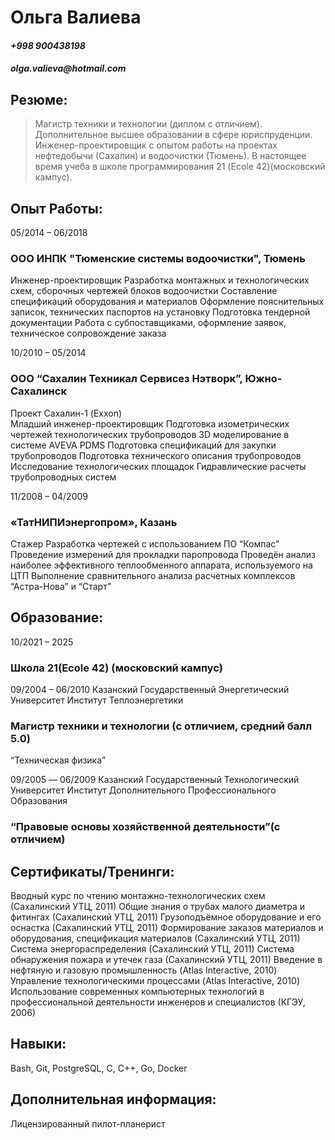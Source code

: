 # **Ольга Валиева**

#### _+998 900438198_
#### _olga.valieva@hotmail.com_

## Резюме:
> Магистр техники и технологии (диплом с отличием). 
> Дополнительное высшее образовании в  сфере юриспруденции.
> Инженер-проектировщик с опытом работы на проектах нефтедобычи (Сахалин) и водоочистки (Тюмень).
> В настоящее время учеба в школе программирования 21 (Ecole 42)(московский кампус).

## Опыт Работы:	
05/2014 – 06/2018
### ООО ИНПК "Тюменские системы водоочистки", Тюмень
Инженер-проектировщик
Разработка монтажных и технологических схем, сборочных чертежей блоков водоочистки
Составление спецификаций оборудования и материалов
Оформление пояснительных записок, технических паспортов на установку
Подготовка тендерной документации
Работа с субпоставщиками, оформление заявок, техническое сопровождение заказа

10/2010 – 05/2014
### ООО “Сахалин Техникал Сервисез Нэтворк”, Южно-Сахалинск
Проект Сахалин-1 (Exxon)  
Младший инженер-проектировщик
Подготовка изометрических чертежей технологических трубопроводов
3D моделирование в системе AVEVA PDMS
Подготовка спецификаций для закупки трубопроводов
Подготовка технического описания трубопроводов
Исследование технологических площадок
Гидравлические расчеты трубопроводных систем

11/2008 – 04/2009	
### «ТатНИПИэнергопром», Казань
Стажер
Разработка чертежей с использованием ПО “Компас”
Проведение измерений для прокладки паропровода
Проведён анализ наиболее эффективного теплообменного аппарата, используемого на ЦТП
Выполнение сравнительного анализа расчетных комплексов “Астра-Нова” и “Старт”
	
## Образование:
10/2021 – 2025
### Школа 21(Ecole 42) (московский кампус)
09/2004 – 06/2010
Казанский Государственный Энергетический Университет
Институт Теплоэнергетики
### Магистр техники и технологии (с отличием, средний балл 5.0)
“Техническая физика”

09/2005 –– 06/2009
Казанский Государственный Технологический Университет
Институт Дополнительного Профессионального Образования
### “Правовые основы хозяйственной деятельности”(с отличием)

## Сертификаты/Тренинги:
Вводный курс по чтению монтажно-технологических схем (Сахалинский УТЦ, 2011)
Общие знания о трубах малого диаметра и фитингах (Сахалинский УТЦ, 2011)
Грузоподъёмное оборудование и его оснастка (Сахалинский УТЦ, 2011)
Формирование заказов материалов и оборудования, спецификация материалов (Сахалинский УТЦ, 2011)
Система энергораспределения (Сахалинский УТЦ, 2011)
Система обнаружения пожара и утечек газа (Сахалинский УТЦ, 2011)
Введение в нефтяную и газовую промышленность (Atlas Interactive, 2010)
Управление технологическими процессами (Atlas Interactive, 2010)
Использование современных компьютерных технологий в профессиональной деятельности инженеров и специалистов (КГЭУ, 2006)

## Навыки:
Bash, Git, PostgreSQL, С, С++, Go, Docker

## Дополнительная информация:
Лицензированный пилот-планерист